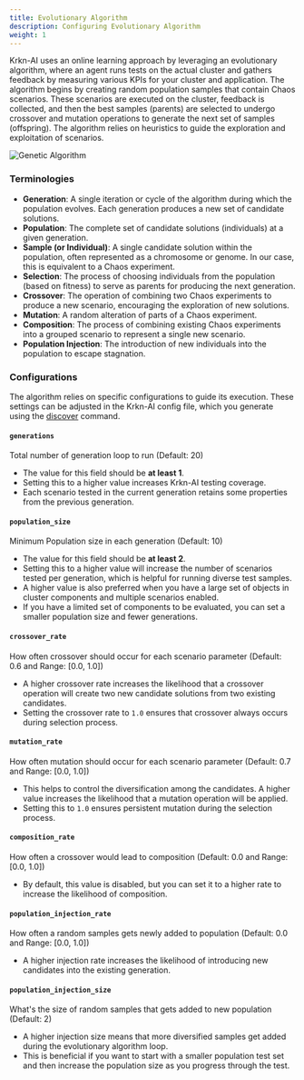 ```yaml
---
title: Evolutionary Algorithm
description: Configuring Evolutionary Algorithm
weight: 1
---
```


Krkn-AI uses an online learning approach by leveraging an evolutionary algorithm, where an agent runs tests on the actual cluster and gathers feedback by measuring various KPIs for your cluster and application. The algorithm begins by creating random population samples that contain Chaos scenarios. These scenarios are executed on the cluster, feedback is collected, and then the best samples (parents) are selected to undergo crossover and mutation operations to generate the next set of samples (offspring). The algorithm relies on heuristics to guide the exploration and exploitation of scenarios.

![Genetic Algorithm](images/krkn-ai-genetic-algorithm.jpg)

### Terminologies

- **Generation**: A single iteration or cycle of the algorithm during which the population evolves. Each generation produces a new set of candidate solutions.
- **Population**: The complete set of candidate solutions (individuals) at a given generation.
- **Sample (or Individual)**: A single candidate solution within the population, often represented as a chromosome or genome. In our case, this is equivalent to a Chaos experiment.
- **Selection**: The process of choosing individuals from the population (based on fitness) to serve as parents for producing the next generation.
- **Crossover**: The operation of combining two Chaos experiments to produce a new scenario, encouraging the exploration of new solutions.
- **Mutation**: A random alteration of parts of a Chaos experiment.
- **Composition**: The process of combining existing Chaos experiments into a grouped scenario to represent a single new scenario.
- **Population Injection**: The introduction of new individuals into the population to escape stagnation.

### Configurations

The algorithm relies on specific configurations to guide its execution. These settings can be adjusted in the Krkn-AI config file, which you generate using the [discover](../discover.md) command.

#### `generations`

Total number of generation loop to run (Default: 20)

- The value for this field should be **at least 1**.
- Setting this to a higher value increases Krkn-AI testing coverage.
- Each scenario tested in the current generation retains some properties from the previous generation.

#### `population_size`

Minimum Population size in each generation (Default: 10)

- The value for this field should be **at least 2**.
- Setting this to a higher value will increase the number of scenarios tested per generation, which is helpful for running diverse test samples.
- A higher value is also preferred when you have a large set of objects in cluster components and multiple scenarios enabled.
- If you have a limited set of components to be evaluated, you can set a smaller population size and fewer generations.

#### `crossover_rate`

How often crossover should occur for each scenario parameter (Default: 0.6 and Range: [0.0, 1.0])

- A higher crossover rate increases the likelihood that a crossover operation will create two new candidate solutions from two existing candidates.
- Setting the crossover rate to `1.0` ensures that crossover always occurs during selection process.

#### `mutation_rate`

How often mutation should occur for each scenario parameter (Default: 0.7 and Range: [0.0, 1.0])

- This helps to control the diversification among the candidates. A higher value increases the likelihood that a mutation operation will be applied.
- Setting this to `1.0` ensures persistent mutation during the selection process.

#### `composition_rate`

How often a crossover would lead to composition (Default: 0.0 and Range: [0.0, 1.0])

- By default, this value is disabled, but you can set it to a higher rate to increase the likelihood of composition.


#### `population_injection_rate`

How often a random samples gets newly added to population (Default: 0.0 and Range: [0.0, 1.0])

- A higher injection rate increases the likelihood of introducing new candidates into the existing generation.

#### `population_injection_size`

What's the size of random samples that gets added to new population (Default: 2)

- A higher injection size means that more diversified samples get added during the evolutionary algorithm loop.
- This is beneficial if you want to start with a smaller population test set and then increase the population size as you progress through the test.
